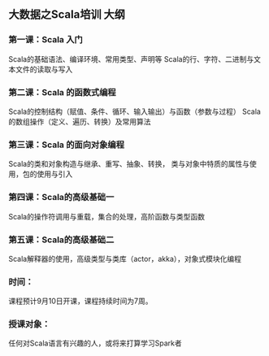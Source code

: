 ## 大数据之Scala培训 大纲
### 第一课：Scala 入门
Scala的基础语法、编译环境、常用类型、声明等
Scala的行、字符、二进制与文本文件的读取与写入

### 第二课：Scala 的函数式编程
Scala的控制结构（赋值、条件、循环、输入输出）与函数（参数与过程）
Scala的数组操作（定义、遍历、转换）及常用算法

### 第三课：Scala 的面向对象编程
Scala的类和对象构造与继承、重写、抽象、转换，
类与对象中特质的属性与使用，包的使用与引入

### 第四课：Scala的高级基础一
Scala的操作符调用与重载，集合的处理，高阶函数与类型函数

### 第五课：Scala的高级基础二
Scala解释器的使用，高级类型与类库（actor，akka），对象式模块化编程

### 时间：
课程预计9月10日开课，课程持续时间为7周。

### 授课对象：
任何对Scala语言有兴趣的人，或将来打算学习Spark者
